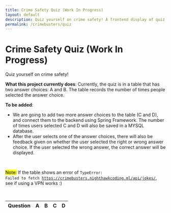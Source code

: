 ```yaml
---
title: Crime Safety Quiz (Work In Progress)
layout: default
description: Quiz yourself on crime safety! A frontend display of quiz questions that connects to backend using Spring and Java. 
permalink: /crimebusters/quiz
---
```


# Crime Safety Quiz (Work In Progress)

Quiz yourself on crime safety!

**What this project currently does**: Currently, the quiz is in a table that has two answer choices: A and B. The table records the number of times people selected the answer choice.

**To be added**: 
* We are going to add two more answer choices to the table (C and D), and connect them to the backend using Spring Framework. The number of times users selected C and D will also be saved in a MYSQL database. 
* After the user selects one of the answer choices, there will also be feedback given on whether the user selected the right or wrong answer choice. If the user selected the wrong answer, the correct answer will be displayed. 

<br>

<mark>Note:</mark> If the table shows an error of <code>TypeError: Failed to fetch https://crimebusters.nighthawkcoding.ml/api/jokes/</code>, see if using a VPN works :)

<br>


<!-- HTML table fragment for page -->
<table>
  <thead>
  <tr>
    <th>Question</th>
    <th>A</th>
    <th>B</th>
    <th>C</th>
    <th>D</th>
  </tr>
  </thead>
  <tbody id="result">
    <!-- javascript generated data -->
  </tbody>
</table>

<!-- Script is layed out in a sequence (without a function) and will execute when page is loaded -->
<script>

  // prepare HTML defined "result" container for new output
  const resultContainer = document.getElementById("result");

  // keys for joke reactions
  const HAHA = "haha";
  const BOOHOO = "boohoo";
  const CHOICEC = "choiceC";
  const CHOICED = "choiceD";



  // prepare fetch urls
  // const url = "https://flask.nighthawkcodingsociety.com/api/jokes";
  const url = "https://crimebusters.nighthawkcoding.ml/api/jokes";
  const get_url = url +"/";
  const like_url = url + "/like/";  // haha reaction
  const jeer_url = url + "/jeer/";  // boohoo reaction
  const choiceC_url = url + "/choiceC/";  // choiceC option
  const choiceD_url = url + "/choiceD/";  // choiceC option


  // prepare fetch GET options
  const options = {
    method: 'GET', // *GET, POST, PUT, DELETE, etc.
    mode: 'cors', // no-cors, *cors, same-origin
    cache: 'default', // *default, no-cache, reload, force-cache, only-if-cached
    credentials: 'same-origin', // include, same-origin, omit
    headers: {
      'Content-Type': 'application/json'
      // 'Content-Type': 'application/x-www-form-urlencoded',
    },
  };
  // prepare fetch PUT options, clones with JS Spread Operator (...)
  const put_options = {...options, method: 'PUT'}; // clones and replaces method

  const answers = ["A. People are hesitant to call out of fear they will be identified by the potential criminal", "B. People take for granted that someone else has already contacted the police", "C. They worry about being embarrassed if their suspicions prove to be unfounded", "D. All of the above", "A. Charge at them and take care of it yourself", "B. Hide somewhere safe and call the police", "C. Give up your belongings and run from your house", "D. Don't do anything", "A. A vehicles moving slowly and without lights, or seemingly repetitive or suspicious", "B. Containing one or more suspicious people observed at an unusual hour.", "C. Vehicles being loaded with valuables in front of closed businesses or residences", "D. All of the above", "A. Run away in the other direction as fast as you can", "B. Give them your belongings and retreat a good distance away", "C. Adamantly refuse to listen to their demands", "D. Slowly back up at a slow pace and negotiate with the criminal"];
  // fetch the API
  fetch(get_url, options)
    // response is a RESTful "promise" on any successful fetch
    .then(response => {
      // check for response errors
      if (response.status !== 200) {
          error('GET API response failure: ' + response.status);
          return;
      }
      // valid response will have JSON data
      response.json().then(data => {
          console.log(data);
          var i = 0;
          for (const row of data) {
            if (i == 0) {
              console.log("i = 0");
            }
            if (i == 1) {
              console.log("i = 1");
            }
            // make "tr element" for each "row of data"
            const tr = document.createElement("tr");
            
            // td for joke cell
            const joke = document.createElement("td");
              joke.innerHTML = row.id + ". " + row.joke + "<br />" + answers[i] + "<br />" + answers[i+1] + "<br />" + answers[i+2] + "<br />" + answers[i+3];  // add fetched data to innerHTML

            // td for haha cell with onclick actions
            const haha = document.createElement("td");
              const haha_but = document.createElement('button');
              haha_but.id = HAHA+row.id   // establishes a HAHA JS id for cell
              haha_but.innerHTML = row.haha;  // add fetched "haha count" to innerHTML
              haha_but.onclick = function () {
                // onclick function call with "like parameters"
                reaction(HAHA, like_url+row.id, haha_but.id);  
                console.log(haha_but.id);
               
              };
              haha.appendChild(haha_but);  // add "haha button" to haha cell

            // td for boohoo cell with onclick actions
            const boohoo = document.createElement("td");
              const boohoo_but = document.createElement('button');
              boohoo_but.id = BOOHOO+row.id  // establishes a BOOHOO JS id for cell
              boohoo_but.innerHTML = row.boohoo;  // add fetched "boohoo count" to innerHTML
              boohoo_but.onclick = function () {
                // onclick function call with "jeer parameters"
                console.log(boohoo_but.id);

                reaction(BOOHOO, jeer_url+row.id, boohoo_but.id);  

                if (boohoo_but.id == "boohoo2") {
                  alert('Correct!');
                }

                if (boohoo_but.id == "boohoo4") {
                  alert('Correct!');
                }
              };
              boohoo.appendChild(boohoo_but);  // add "boohoo button" to boohoo cell
             
             const choiceC = document.createElement("td");
              const choiceC_but = document.createElement('button');
              choiceC_but.id = CHOICEC+row.id  // establishes a BOOHOO JS id for cell
              choiceC_but.innerHTML = row.choiceC;  // add fetched "boohoo count" to innerHTML
              choiceC_but.onclick = function () {
                // onclick function call with "jeer parameters"
                console.log(choiceC_but.id);

                reaction(CHOICEC, choiceC_url+row.id, choiceC_but.id);  
              };
             choiceC.appendChild(choiceC_but);  // add "boohoo button" to boohoo cell

             const choiceD = document.createElement("td");
              const choiceD_but = document.createElement('button');
              choiceD_but.id = CHOICED+row.id  // establishes a BOOHOO JS id for cell
              choiceD_but.innerHTML = row.choiceD;  // add fetched "boohoo count" to innerHTML
              choiceD_but.onclick = function () {
                // onclick function call with "jeer parameters"
                console.log(choiceD_but.id);

                reaction(CHOICED, choiceD_url+row.id, choiceD_but.id);  
                if (choiceD_but.id == "choiceD1") {
                  alert('Correct!');
                } 

                if (choiceD_but.id == "choiceD3") {
                  alert('Correct!');
                }
              };
             choiceD.appendChild(choiceD_but);  // add "boohoo button" to boohoo cell


            // this builds ALL td's (cells) into tr (row) element
            tr.appendChild(joke);
            tr.appendChild(haha);
            tr.appendChild(boohoo);
            tr.appendChild(choiceC);
            tr.appendChild(choiceD);



            // this adds all the tr (row) work above to the HTML "result" container
            resultContainer.appendChild(tr);
            i+=4;
          }
      })
  })
  // catch fetch errors (ie Nginx ACCESS to server blocked)
  .catch(err => {
    error(err + " " + get_url);
  });

  // Reaction function to likes or jeers user actions
  function reaction(type, put_url, elemID) {

    // fetch the API
    fetch(put_url, put_options)
    // response is a RESTful "promise" on any successful fetch
    .then(response => {
      // check for response errors
      if (response.status !== 200) {
          error("PUT API response failure: " + response.status)
          return;  // api failure
      }
      // valid response will have JSON data
      response.json().then(data => {
          console.log(data);
          // Likes or Jeers updated/incremented
          if (type === HAHA) // like data element
            document.getElementById(elemID).innerHTML = data.haha;  // fetched haha data assigned to haha Document Object Model (DOM)
          else if (type === BOOHOO) // jeer data element
            document.getElementById(elemID).innerHTML = data.boohoo;  // fetched boohoo data assigned to boohoo Document Object Model (DOM)
          else if (type === CHOICEC) // jeer data element
            document.getElementById(elemID).innerHTML = data.choiceC;  // fetched boohoo data assigned to boohoo Document Object Model (DOM)
          else if (type === CHOICED) // jeer data element
            document.getElementById(elemID).innerHTML = data.choiceD;  // fetched boohoo data assigned to boohoo Document Object Model (DOM)
          else
            error("unknown type: " + type);  // should never occur
      })
    })
    // catch fetch errors (ie Nginx ACCESS to server blocked)
    .catch(err => {
      error(err + " " + put_url);
    });
    
  }

  // Something went wrong with actions or responses
  function error(err) {
    // log as Error in console
    console.error(err);
    // append error to resultContainer
    const tr = document.createElement("tr");
    const td = document.createElement("td");
    td.innerHTML = err;
    tr.appendChild(td);
    resultContainer.appendChild(tr);

  }

</script>